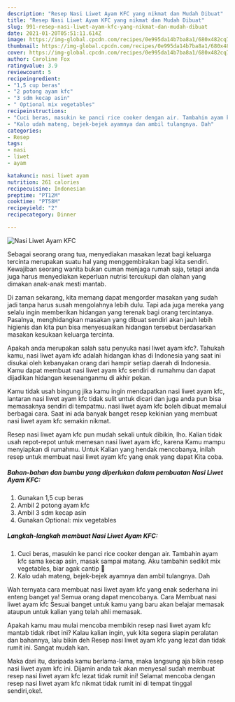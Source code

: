 ```yaml
---
description: "Resep Nasi Liwet Ayam KFC yang nikmat dan Mudah Dibuat"
title: "Resep Nasi Liwet Ayam KFC yang nikmat dan Mudah Dibuat"
slug: 991-resep-nasi-liwet-ayam-kfc-yang-nikmat-dan-mudah-dibuat
date: 2021-01-20T05:51:11.614Z
image: https://img-global.cpcdn.com/recipes/0e995da14b7ba8a1/680x482cq70/nasi-liwet-ayam-kfc-foto-resep-utama.jpg
thumbnail: https://img-global.cpcdn.com/recipes/0e995da14b7ba8a1/680x482cq70/nasi-liwet-ayam-kfc-foto-resep-utama.jpg
cover: https://img-global.cpcdn.com/recipes/0e995da14b7ba8a1/680x482cq70/nasi-liwet-ayam-kfc-foto-resep-utama.jpg
author: Caroline Fox
ratingvalue: 3.9
reviewcount: 5
recipeingredient:
- "1,5 cup beras"
- "2 potong ayam kfc"
- "3 sdm kecap asin"
- " Optional mix vegetables"
recipeinstructions:
- "Cuci beras, masukin ke panci rice cooker dengan air. Tambahin ayam kfc sama kecap asin, masak sampai matang. Aku tambahin sedikit mix vegetables, biar agak cantip 🌈"
- "Kalo udah mateng, bejek-bejek ayamnya dan ambil tulangnya. Dah"
categories:
- Resep
tags:
- nasi
- liwet
- ayam

katakunci: nasi liwet ayam 
nutrition: 261 calories
recipecuisine: Indonesian
preptime: "PT12M"
cooktime: "PT58M"
recipeyield: "2"
recipecategory: Dinner

---
```



![Nasi Liwet Ayam KFC](https://img-global.cpcdn.com/recipes/0e995da14b7ba8a1/680x482cq70/nasi-liwet-ayam-kfc-foto-resep-utama.jpg)

Sebagai seorang orang tua, menyediakan masakan lezat bagi keluarga tercinta merupakan suatu hal yang menggembirakan bagi kita sendiri. Kewajiban seorang  wanita bukan cuman menjaga rumah saja, tetapi anda juga harus menyediakan keperluan nutrisi tercukupi dan olahan yang dimakan anak-anak mesti mantab.

Di zaman  sekarang, kita memang dapat mengorder masakan yang sudah jadi tanpa harus susah mengolahnya lebih dulu. Tapi ada juga mereka yang selalu ingin memberikan hidangan yang terenak bagi orang tercintanya. Pasalnya, menghidangkan masakan yang dibuat sendiri akan jauh lebih higienis dan kita pun bisa menyesuaikan hidangan tersebut berdasarkan masakan kesukaan keluarga tercinta. 



Apakah anda merupakan salah satu penyuka nasi liwet ayam kfc?. Tahukah kamu, nasi liwet ayam kfc adalah hidangan khas di Indonesia yang saat ini disukai oleh kebanyakan orang dari hampir setiap daerah di Indonesia. Kamu dapat membuat nasi liwet ayam kfc sendiri di rumahmu dan dapat dijadikan hidangan kesenanganmu di akhir pekan.

Kamu tidak usah bingung jika kamu ingin mendapatkan nasi liwet ayam kfc, lantaran nasi liwet ayam kfc tidak sulit untuk dicari dan juga anda pun bisa memasaknya sendiri di tempatmu. nasi liwet ayam kfc boleh dibuat memalui berbagai cara. Saat ini ada banyak banget resep kekinian yang membuat nasi liwet ayam kfc semakin nikmat.

Resep nasi liwet ayam kfc pun mudah sekali untuk dibikin, lho. Kalian tidak usah repot-repot untuk memesan nasi liwet ayam kfc, karena Kamu mampu menyiapkan di rumahmu. Untuk Kalian yang hendak mencobanya, inilah resep untuk membuat nasi liwet ayam kfc yang enak yang dapat Kita coba.

<!--inarticleads1-->

##### Bahan-bahan dan bumbu yang diperlukan dalam pembuatan Nasi Liwet Ayam KFC:

1. Gunakan 1,5 cup beras
1. Ambil 2 potong ayam kfc
1. Ambil 3 sdm kecap asin
1. Gunakan  Optional: mix vegetables




<!--inarticleads2-->

##### Langkah-langkah membuat Nasi Liwet Ayam KFC:

1. Cuci beras, masukin ke panci rice cooker dengan air. Tambahin ayam kfc sama kecap asin, masak sampai matang. Aku tambahin sedikit mix vegetables, biar agak cantip 🌈
1. Kalo udah mateng, bejek-bejek ayamnya dan ambil tulangnya. Dah




Wah ternyata cara membuat nasi liwet ayam kfc yang enak sederhana ini enteng banget ya! Semua orang dapat mencobanya. Cara Membuat nasi liwet ayam kfc Sesuai banget untuk kamu yang baru akan belajar memasak ataupun untuk kalian yang telah ahli memasak.

Apakah kamu mau mulai mencoba membikin resep nasi liwet ayam kfc mantab tidak ribet ini? Kalau kalian ingin, yuk kita segera siapin peralatan dan bahannya, lalu bikin deh Resep nasi liwet ayam kfc yang lezat dan tidak rumit ini. Sangat mudah kan. 

Maka dari itu, daripada kamu berlama-lama, maka langsung aja bikin resep nasi liwet ayam kfc ini. Dijamin anda tak akan menyesal sudah membuat resep nasi liwet ayam kfc lezat tidak rumit ini! Selamat mencoba dengan resep nasi liwet ayam kfc nikmat tidak rumit ini di tempat tinggal sendiri,oke!.

